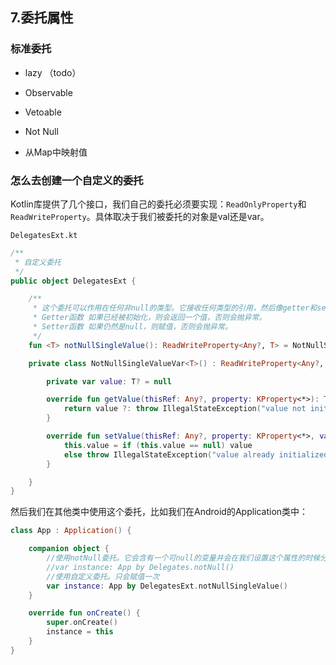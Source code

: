 ## 7.委托属性

### 标准委托
- lazy （todo）

- Observable

- Vetoable

- Not Null

- 从Map中映射值

### 怎么去创建一个自定义的委托
Kotlin库提供了几个接口，我们自己的委托必须要实现：`ReadOnlyProperty`和`ReadWriteProperty`。具体取决于我们被委托的对象是val还是var。

`DelegatesExt.kt`
```kotlin
/**
 * 自定义委托
 */
public object DelegatesExt {

    /**
     * 这个委托可以作用在任何非null的类型。它接收任何类型的引用，然后像getter和setter那样使用T。现在我们需要去实现这些函数。
     * Getter函数 如果已经被初始化，则会返回一个值，否则会抛异常。
     * Setter函数 如果仍然是null，则赋值，否则会抛异常。
     */
    fun <T> notNullSingleValue(): ReadWriteProperty<Any?, T> = NotNullSingleValueVar()

    private class NotNullSingleValueVar<T>() : ReadWriteProperty<Any?, T> {

        private var value: T? = null

        override fun getValue(thisRef: Any?, property: KProperty<*>): T {
            return value ?: throw IllegalStateException("value not initialized")
        }

        override fun setValue(thisRef: Any?, property: KProperty<*>, value: T) {
            this.value = if (this.value == null) value
            else throw IllegalStateException("value already initialized")
        }

    }
}
```
然后我们在其他类中使用这个委托，比如我们在Android的Application类中：
```kotlin
class App : Application() {

    companion object {
        //使用notNull委托。它会含有一个可null的变量并会在我们设置这个属性的时候分配一个真实的值。如果这个值在被获取之前没有被分配，它就会抛出一个异常
        //var instance: App by Delegates.notNull()
        //使用自定义委托。只会赋值一次
        var instance: App by DelegatesExt.notNullSingleValue()
    }

    override fun onCreate() {
        super.onCreate()
        instance = this
    }
}
```


